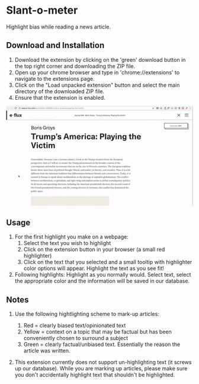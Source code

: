 # Slant-o-meter

Highlight bias while reading a news article. 

## Download and Installation 
1. Download the extension by clicking on the 'green' download button in the top right corner and downloading the ZIP file. 
2. Open up your chrome browser and type in 'chrome://extensions' to navigate to the extensions page. 
3. Click on the "Load unpacked extension" button and select the main directory of the downloaded ZIP file. 
4. Ensure that the extension is enabled. 

![alt text](video.gif "GIF") 

## Usage  
1. For the first highlight you make on a webpage: 
   1. Select the text you wish to highlight 
   2. Click on the extension button in your browser (a small red highlighter)
   3. Click on the text that you selected and a small tooltip with highlighter color options will appear. Highlight the text as you see fit!
2. Following highlights: Highlight as you normally would. Select text, select the appropriate color and the information will be saved in our database.

## Notes 
1. Use the following hightlighting scheme to mark-up articles:
   1. Red = clearly biased text/opinionated text 
   2. Yellow = context on a topic that may be factual but has been conveniently chosen to surround a subject 
   3. Green = clearly factual/unbiased text. Essentially the reason the article was written. 

2. This extension currently does not support un-highlighting text (it screws up our database). While you are marking up articles, please make sure you don't accidentally highlight text that shouldn't be highlighted.


